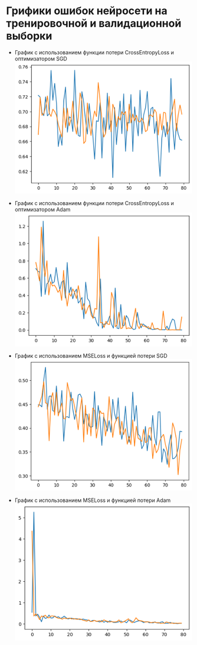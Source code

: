 <h1> Грифики ошибок нейросети на тренировочной и валидационной выборки </h1>

- График с использованием функции потери CrossEntropyLoss и оптимизатором SGD\
![alt text](Training_with_CrossEntropyLoss_and_SGD.png "CrossEntropyLoss_and_SGD")

* График с использованием функции потери CrossEntropyLoss и оптимизатором Adam\
![alt text](Training_with_CrossEntropyLoss_and_Adam.png "CrossEntropyLoss_and_Adam")

- График с использованием MSELoss и функцией потери SGD\
![alt text](Training_with_MSELoss_and_SGD.png "MSELoss_and_SGD")

* График с использованием MSELoss и функцией потери Adam\
![alt text](Training_with_MSELoss_and_Adam.png "MSELoss_and_Adam")